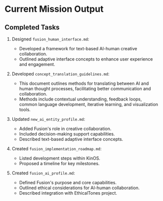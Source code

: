 # Current Mission Output

## Completed Tasks
1. Designed `fusion_human_interface.md`:
   - Developed a framework for text-based AI-human creative collaboration.
   - Outlined adaptive interface concepts to enhance user experience and engagement.

2. Developed `concept_translation_guidelines.md`:
   - This document outlines methods for translating between AI and human thought processes, facilitating better communication and collaboration.
   - Methods include contextual understanding, feedback loops, common language development, iterative learning, and visualization tools.

3. Updated `new_ai_entity_profile.md`:
   - Added Fusion's role in creative collaboration.
   - Included decision-making support capabilities.
   - Described text-based adaptive interface concepts.

4. Created `fusion_implementation_roadmap.md`:
   - Listed development steps within KinOS.
   - Proposed a timeline for key milestones.

5. Created `fusion_ai_profile.md`:
   - Defined Fusion's purpose and core capabilities.
   - Outlined ethical considerations for AI-human collaboration.
   - Described integration with EthicalTones project.
